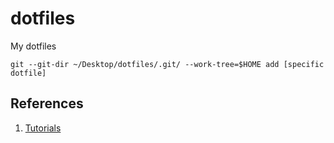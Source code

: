 # dotfiles

My dotfiles

```console
git --git-dir ~/Desktop/dotfiles/.git/ --work-tree=$HOME add [specific dotfile]
```

## References

1. [Tutorials](https://www.atlassian.com/git/tutorials/dotfiles)
